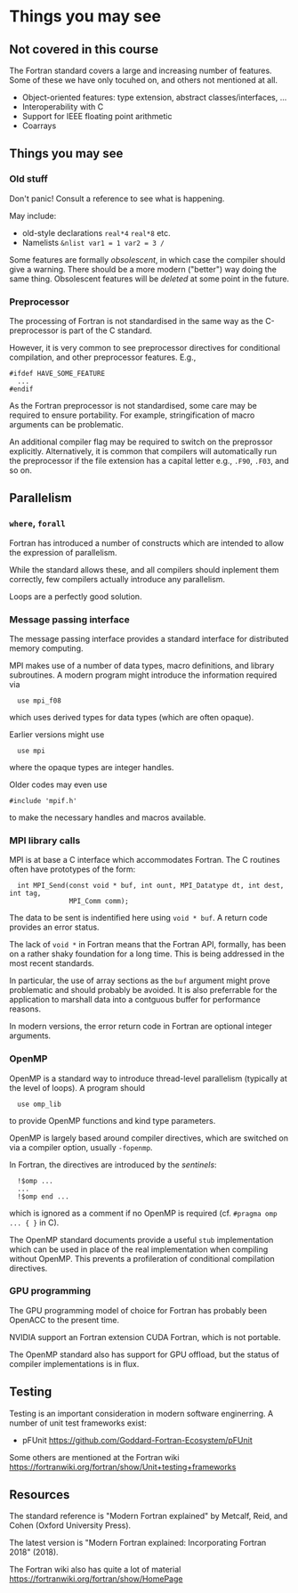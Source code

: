 # Things you may see

## Not covered in this course

The Fortran standard covers a large and increasing number of features.
Some of these we have only tocuhed on, and others not mentioned at all.

* Object-oriented features: type extension, abstract classes/interfaces, ...
* Interoperability with C
* Support for IEEE floating point arithmetic
* Coarrays


## Things you may see

### Old stuff

Don't panic! Consult a reference to see what is happening.

May include:
* old-style declarations `real*4` `real*8` etc.
* Namelists `&nlist var1 = 1 var2 = 3 /`

Some features are formally _obsolescent_, in which case the compiler
should give a warning. There should be a more modern ("better") way
doing the same thing. Obsolescent features  will be _deleted_ at
some point in the future.

### Preprocessor

The processing of Fortran is not standardised in the same way as the
C-preprocessor is part of the C standard.

However, it is very common to see preprocessor directives for
conditional compilation, and other preprocessor features. E.g.,
```
#ifdef HAVE_SOME_FEATURE
  ...
#endif
```

As the Fortran preprocessor is not standardised, some care may be
required to ensure portability. For example, stringification of
macro arguments can be problematic.

An additional compiler flag may be required to switch on the preprossor
explicitly. Alternatively, it is common that compilers will automatically
run the preprocessor if the file extension has a capital letter e.g.,
`.F90`, `.F03`, and so on.


## Parallelism

### `where`, `forall`

Fortran has introduced a number of constructs which are intended to
allow the expression of parallelism.

While the standard allows these, and all compilers should inplement
them correctly, few compilers actually introduce any parallelism.

Loops are a perfectly good solution.


### Message passing interface

The message passing interface provides a standard interface for
distributed memory computing.

MPI makes use of a number of data types, macro definitions, and
library subroutines. A modern program might introduce the information
required via
```
  use mpi_f08
```
which uses derived types for data types (which are often opaque).

Earlier versions might use
```
  use mpi
```
where the opaque types are integer handles.

Older codes may even use
```
#include 'mpif.h'
```
to make the necessary handles and macros available.


### MPI library calls

MPI is at base a C interface which accommodates Fortran. The C routines
often have prototypes of the form:
```
  int MPI_Send(const void * buf, int ount, MPI_Datatype dt, int dest, int tag,
               MPI_Comm comm);
```
The data to be sent is indentified here using `void * buf`. A return code
provides an error status.

The lack of `void *` in Fortran means that the Fortran API, formally, has
been on a rather shaky foundation for a long time. This is being addressed
in the most recent standards.

In particular, the use of array sections as the `buf` argument might prove
problematic and should probably be avoided. It is also preferrable for the
application to marshall data into a contguous buffer for performance
reasons.

In modern versions, the error return code in Fortran are optional integer
arguments.


### OpenMP

OpenMP is a standard way to introduce thread-level parallelism
(typically at the level of loops). A program should
```
  use omp_lib
```
to provide OpenMP functions and kind type parameters.

OpenMP is largely based around compiler directives, which are switched on
via a compiler option, usually `-fopenmp`.

In Fortran, the directives are introduced by the _sentinels_:
```
  !$omp ...
  ...
  !$omp end ...
```
which is ignored as a comment if no OpenMP is required
(cf. `#pragma omp ... { }` in C).

The OpenMP standard documents provide a useful `stub` implementation
which can be used in place of the real implementation when compiling
without OpenMP. This prevents a profileration of conditional
compilation directives.


### GPU programming


The GPU programming model of choice for Fortran has probably been
OpenACC to the present time.

NVIDIA support an Fortran extension CUDA Fortran, which is not
portable.

The OpenMP standard also has support for GPU offload, but the status
of compiler implementations is in flux.


## Testing

Testing is an important consideration in modern software
enginerring. A number of unit test frameworks exist:

* pFUnit https://github.com/Goddard-Fortran-Ecosystem/pFUnit

Some others are mentioned at the Fortran wiki
https://fortranwiki.org/fortran/show/Unit+testing+frameworks


## Resources

The standard reference is "Modern Fortran explained" by Metcalf, Reid,
and Cohen (Oxford University Press).

The latest version is "Modern Fortran explained: Incorporating Fortran 2018"
(2018).

The Fortran wiki also has quite a lot of material
https://fortranwiki.org/fortran/show/HomePage
